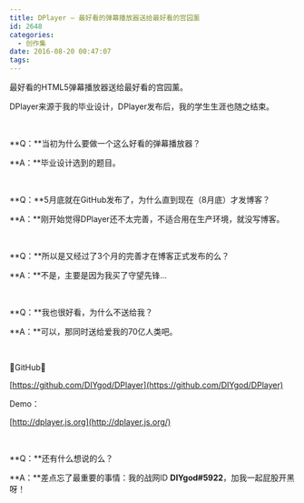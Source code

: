 ```yaml
---
title: DPlayer – 最好看的弹幕播放器送给最好看的宫园薰
id: 2648
categories:
  - 创作集
date: 2016-08-20 00:47:07
tags:
---
```


<link href="https://cdn.bootcss.com/dplayer/1.16.0/DPlayer.min.css" rel="stylesheet">

<div id="dplayer1" class="dplayer"></div>

最好看的HTML5弹幕播放器送给最好看的宫园薰。

DPlayer来源于我的毕业设计，DPlayer发布后，我的学生生涯也随之结束。<!--more-->

&nbsp;

**Q：**当初为什么要做一个这么好看的弹幕播放器？

**A：**毕业设计选到的题目。

&nbsp;

**Q：**5月底就在GitHub发布了，为什么直到现在（8月底）才发博客？

**A：**刚开始觉得DPlayer还不太完善，不适合用在生产环境，就没写博客。

&nbsp;

**Q：**所以是又经过了3个月的完善才在博客正式发布的么？

**A：**不是，主要是因为我买了守望先锋...

&nbsp;

**Q：**我也很好看，为什么不送给我？

**A：**可以，那同时送给爱我的70亿人类吧。

&nbsp;

GitHub：

[https://github.com/DIYgod/DPlayer](https://github.com/DIYgod/DPlayer)

Demo：

[http://dplayer.js.org](http://dplayer.js.org/)

&nbsp;

**Q：**还有什么想说的么？

**A：**差点忘了最重要的事情：我的战网ID **DIYgod#5922**，加我一起屁股开黑呀！

<script>
    var dp1 = new DPlayer({
        element: document.getElementById('dplayer1'),
        autoplay: false,
        theme: '#FADFA3',
        loop: true,
        screenshot: false,
        preload: 'none',
        video: {
            url: 'https://cdn1.diygod.me/若能绽放光芒.mp4',
            pic: 'https://cdn1.diygod.me/若能绽放光芒.png'
        },
        danmaku: {
            id: '9E2E3368B56CDBB4',
            api: 'https://api.diygod.me/dplayer/',
            token: 'tokendemo',
            maximum: 3000
        }
    });
    window.dplayers || (window.dplayers = []);
    window.dplayers.push(dp);
</script>